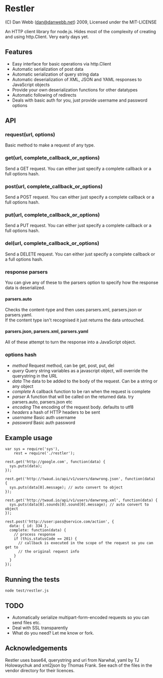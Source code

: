 Restler
=======

(C) Dan Webb (dan@danwebb.net) 2009, Licensed under the MIT-LICENSE

An HTTP client library for node.js.  Hides most of the complexity of creating and using http.Client. Very early days yet.



Features
--------

* Easy interface for basic operations via http.Client
* Automatic serialization of post data
* Automatic serialization of query string data
* Automatic deserialization of XML, JSON and YAML responses to JavaScript objects
* Provide your own deserialization functions for other datatypes
* Automatic following of redirects
* Deals with basic auth for you, just provide username and password options
    
    

API
---

### request(url, options)

Basic method to make a request of any type.

### get(url, complete_callback_or_options)

Send a GET request.   You can either just specify a complete callback or a full options hash.

### post(url, complete_callback_or_options)

Send a POST request.   You can either just specify a complete callback or a full options hash.

### put(url, complete_callback_or_options)

Send a PUT request.   You can either just specify a complete callback or a full options hash.

### del(url, complete_callback_or_options)

Send a DELETE request.   You can either just specify a complete callback or a full options hash.

### response parsers

You can give any of these to the parsers option to specify how the response data is deserialized.

#### parsers.auto

Checks the content-type and then uses parsers.xml, parsers.json or parsers.yaml.  
If the content type isn't recognised it just returns the data untouched.

#### parsers.json, parsers.xml, parsers.yaml

All of these attempt to turn the response into a JavaScript object.

### options hash

* _method_ Request method, can be get, post, put, del
* _query_ Query string variables as a javascript object, will override the querystring in the URL
* _data_ The data to be added to the body of the request.  Can be a string or any object
* _complete_ A callback function to be ran when the request is complete
* _parser_ A function that will be called on the returned data.  try parsers.auto, parsers.json etc
* _encoding_ The encoding of the request body.  defaults to utf8
* _headers_ a hash of HTTP headers to be sent
* _username_ Basic auth username
* _password_ Basic auth password


Example usage
-------------

    var sys = require('sys'),
        rest = require('./restler');

    rest.get('http://google.com', function(data) {
      sys.puts(data);
    });

    rest.get('http://twaud.io/api/v1/users/danwrong.json', function(data) {
      sys.puts(data[0].message); // auto convert to object
    });
    
    rest.get('http://twaud.io/api/v1/users/danwrong.xml', function(data) {
      sys.puts(data[0].sounds[0].sound[0].message); // auto convert to object
    });
    
    rest.post('http://user:pass@service.com/action', {
      data: { id: 334 },
      complete: function(data) {
        // process response
        if (this.statusCode == 201) {
          // callback is executed in the scope of the request so you can get to
          // the original request info
        }
      }
    });

    
Running the tests
-----------------

    node test/restler.js
    
    
TODO
----

* Automatically serialize multipart-form-encoded requests so you can send files etc.
* Deal with SSL transparently
* What do you need? Let me know or fork.


Acknowledgements
----------------

Restler uses base64, querystring and uri from Narwhal, yaml by TJ Holowaychuk and xml2json by Thomas Frank.  See each of the files
in the vendor directory for their licences.
